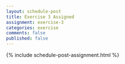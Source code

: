 ```yaml
---
layout: schedule-post
title: Exercise 3 Assigned
assignment: exercise-3
categories: exercise
comments: false
published: false
---
```

{% include schedule-post-assignment.html %}